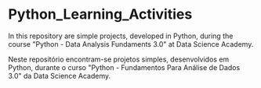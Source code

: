 # Python_Learning_Activities

In this repository are simple projects, developed in Python, during the course "Python - Data Analysis Fundaments 3.0" at Data Science Academy.

Neste repositório encontram-se projetos simples, desenvolvidos em Python, durante o curso "Python - Fundamentos Para Análise de Dados 3.0" da Data Science Academy.
